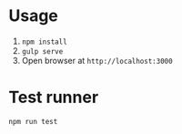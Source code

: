 # Usage

1. `npm install`
2. `gulp serve`
3. Open browser at `http://localhost:3000`


# Test runner
`npm run test`